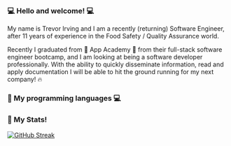### :computer: Hello and welcome! :computer:

My name is Trevor Irving and I am a recently (returning) Software Engineer, after 11 years of experience in the Food Safety / Quality Assurance world. 

Recently I graduated from :school: App Academy :school: from their full-stack software engineer bootcamp, and I am looking at being a software developer professionally. With the ability to quickly disseminate information, read and apply documentation I will be able to hit the ground running for my next company! :fire:

### :briefcase: My programming languages :computer:



### :star2: My Stats!
[![GitHub Streak](https://streak-stats.demolab.com/?user=AmusedPocket)](https://git.io/streak-stats)
<!--
**AmusedPocket/AmusedPocket** is a ✨ _special_ ✨ repository because its `README.md` (this file) appears on your GitHub profile.

Here are some ideas to get you started:

- 🔭 I’m currently working on ...
- 🌱 I’m currently learning ...
- 👯 I’m looking to collaborate on ...
- 🤔 I’m looking for help with ...
- 💬 Ask me about ...
- 📫 How to reach me: ...
- 😄 Pronouns: ...
- ⚡ Fun fact: ...
-->
